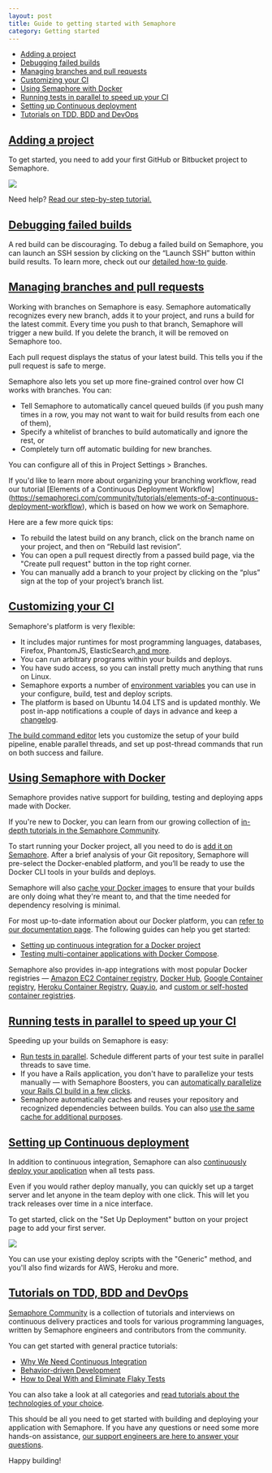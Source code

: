 ```yaml
---
layout: post
title: Guide to getting started with Semaphore
category: Getting started
---
```


- [Adding a project](#adding_a_project)
- [Debugging failed builds](#debugging_failed_builds)
- [Managing branches and pull requests](#managing_branches_and_pull_requests)
- [Customizing your CI](#customizing_your_ci)
- [Using Semaphore with Docker](#using_semaphore_with_docker)
- [Running tests in parallel to speed up your CI](#running_tests_in_parallel_to_speed_up_your_ci)
- [Setting up Continuous deployment](#setting_up_continuous_deployment)
- [Tutorials on TDD, BDD and DevOps](#tutorials_on_tdd_bdd_and_devops)

## <a name="adding_a_project" href="#adding_a_project">Adding a project</a>

To get started, you need to add your first GitHub or Bitbucket project to Semaphore.

<img src="/docs/assets/img/guide/add_a_project.png" class="img-responsive img-bordered">

Need help? [Read our step-by-step tutorial.](/docs/adding-github-bitbucket-project-to-semaphore.html)

## <a name="debugging_failed_builds" href="#debugging_failed_builds">Debugging failed builds</a>

A red build can be discouraging. To debug a failed build on Semaphore, you can launch
an SSH session by clicking on the “Launch SSH” button within build results.
To learn more, check out our [detailed how-to guide](/docs/ssh-access-to-build-environment.html).

## <a name="managing_branches_and_pull_requests" href="#managing_branches_and_pull_requests">Managing branches and pull requests</a>

Working with branches on Semaphore is easy. Semaphore automatically recognizes
every new branch, adds it to your project, and runs a build for the latest commit.
Every time you push to that branch, Semaphore will trigger a new build. If you
delete the branch, it will be removed on Semaphore too.

Each pull request displays the status of your latest build. This tells you if the
pull request is safe to merge.

Semaphore also lets you set up more fine-grained control over how CI works with
branches. You can:

* Tell Semaphore to automatically cancel queued builds (if you push many times in
a row, you may not want to wait for build results from each one of them),
* Specify a whitelist of branches to build automatically and ignore the rest, or
* Completely turn off automatic building for new branches.

You can configure all of this in Project Settings > Branches.

If you'd like to learn more about organizing your branching workflow, read our
tutorial [Elements of a Continuous Deployment Workflow] (https://semaphoreci.com/community/tutorials/elements-of-a-continuous-deployment-workflow),
which is based on how we work on Semaphore.

Here are a few more quick tips:

* To rebuild the latest build on any branch, click on the branch name on your project,
and then on “Rebuild last revision”.
* You can open a pull request directly from a passed build page, via the "Create
pull request" button in the top right corner.
* You can manually add a branch to your project by clicking on the “plus” sign at
the top of your project’s branch list.

## <a name="customizing_your_ci" href="#customizing_your_ci">Customizing your CI</a>

Semaphore's platform is very flexible:

* It includes major runtimes for most programming languages, databases, Firefox,
PhantomJS, ElasticSearch,[and more](/docs/supported-stack.html).
* You can run arbitrary programs within your builds and deploys.
* You have sudo access, so you can install pretty much anything that runs on Linux.
* Semaphore exports a number of [environment variables](/docs/available-environment-variables.html) you
can use in your configure, build, test and deploy scripts.
* The platform is based on Ubuntu 14.04 LTS and is updated monthly. We post in-app
notifications a couple of days in advance and keep a [changelog](/docs/platform-changelog.html).

[The build command editor](/docs/customizing-build-commands.html)
lets you customize the setup of your build pipeline, enable parallel threads, and
set up post-thread commands that run on both success and failure.

## <a name="using_semaphore_with_docker" href="#using_semaphore_with_docker">Using Semaphore with Docker</a>

Semaphore provides native support for building, testing and deploying apps made
with Docker.

If you're new to Docker, you can learn from our growing collection of [in-depth
tutorials in the Semaphore Community](https://semaphoreci.com/community/tags/docker).

To start running your Docker project, all you need to do is [add it on Semaphore](https://semaphoreci.com/projects/choose_repo_host). After a brief analysis
of your Git repository, Semaphore will pre-select the Docker-enabled platform, and
you’ll be ready to use the Docker CLI tools in your builds and deploys.

Semaphore will also [cache your Docker images](/docs/docker/docker-layer-caching.html)
to ensure that your builds are only doing what they're meant to, and that the time
needed for dependency resolving is minimal.

For most up-to-date information about our Docker platform, you can [refer to our documentation page](/docs/docker.html). The following guides can help
you get started:

* [Setting up continuous integration for a Docker project](/docs/docker/setting-up-continuous-integration-for-docker-project.html)
* [Testing multi-container applications with Docker Compose](/docs/docker/testing-multicontainer-apps-with-docker-compose-and-semaphore.html).

Semaphore also provides in-app integrations with most popular Docker registries —
[Amazon EC2 Container registry](/docs/docker/continuous-delivery-aws-container-registry.html), [Docker Hub](/docs/docker/continuous-delivery-docker-hub.html), [Google Container registry](/docs/docker/continuous-delivery-google-container-registry.html), [Heroku Container Registry](/docs/docker/continuous-delivery-heroku-container-registry.html), [Quay.io](/docs/docker/continuous-delivery-quayio.html), and [custom or self-hosted container registries](/docs/docker/continuous-delivery-on-premise-container-registry.html).

## <a name="running_tests_in_parallel_to_speed_up_your_ci" href="#running_tests_in_parallel_to_speed_up_your_ci">Running tests in parallel to speed up your CI</a>

Speeding up your builds on Semaphore is easy:

* [Run tests in parallel](/docs/running-tests-in-parallel.html).
Schedule different parts of your test suite in parallel threads to save time.
* If you have a Rails application, you don't have to parallelize your tests
manually — with Semaphore Boosters, you can [automatically parallelize your Rails CI build in a few clicks](/docs/about-boosters.html).
* Semaphore automatically caches and reuses your repository and recognized dependencies
between builds. You can also [use the same cache for additional purposes](/docs/caching-between-builds.html).

## <a name="setting_up_continuous_deployment" href="#setting_up_continuous_deployment">Setting up Continuous deployment</a>

In addition to continuous integration, Semaphore can also [continuously deploy your application](/docs/continuous-deployment-options.html) when
all tests pass.

Even if you would rather deploy manually, you can quickly set up a target server
and let anyone in the team deploy with one click. This will let you track releases
over time in a nice interface.

To get started, click on the "Set Up Deployment" button on your project page to
add your first server.

<img src="/docs/assets/img/guide/deployment.png" class="img-responsive img-bordered">

You can use your existing deploy scripts with the "Generic" method, and you'll
also find wizards for AWS, Heroku and more.

## <a name="tutorials_on_tdd_bdd_and_devops" href="#tutorials_on_tdd_bdd_and_devops">Tutorials on TDD, BDD and DevOps</a>

[Semaphore Community](https://semaphoreci.com/community) is a collection of tutorials
and interviews on continuous delivery practices and tools for various programming
languages, written by Semaphore engineers and contributors from the community.

You can get started with general practice tutorials:

* [Why We Need Continuous Integration](https://semaphoreci.com/community/tutorials/continuous-integration)
* [Behavior-driven Development](https://semaphoreci.com/community/tutorials/behavior-driven-development)
* [How to Deal With and Eliminate Flaky Tests](https://semaphoreci.com/community/tutorials/how-to-deal-with-and-eliminate-flaky-tests)

You can also take a look at all categories and [read tutorials about the technologies of your choice](https://semaphoreci.com/community/tags).

This should be all you need to get started with building and deploying your application
with Semaphore. If you have any questions or need some more hands-on assistance,
[our support engineers are here to answer your questions](https://semaphoreci.com/support).

Happy building!
